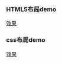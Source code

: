 ### HTML5布局demo
[效果](https://iharder.github.io/imooc-QD/HTML5布局/index.html)

### css布局demo
[效果](https://iharder.github.io/imooc-QD/css网页布局/index.html)
